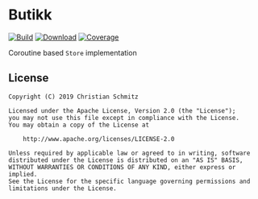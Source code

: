 # Butikk
[![Build][travis-shield]][travis]
[![Download][bintray-shield]][bintray]
[![Coverage][codecov-shield]][codecov]

Coroutine based `Store` implementation


## License

    Copyright (C) 2019 Christian Schmitz

    Licensed under the Apache License, Version 2.0 (the "License");
    you may not use this file except in compliance with the License.
    You may obtain a copy of the License at

        http://www.apache.org/licenses/LICENSE-2.0

    Unless required by applicable law or agreed to in writing, software
    distributed under the License is distributed on an "AS IS" BASIS,
    WITHOUT WARRANTIES OR CONDITIONS OF ANY KIND, either express or implied.
    See the License for the specific language governing permissions and
    limitations under the License.


  [travis-shield]: https://travis-ci.com/tynn-xyz/Butikk.svg
  [travis]: https://travis-ci.com/tynn-xyz/Butikk
  [codecov-shield]: https://codecov.io/gh/tynn-xyz/Butikk/badge.svg
  [codecov]: https://codecov.io/gh/tynn-xyz/Butikk
  [bintray-shield]: https://api.bintray.com/packages/tynn-xyz/maven/Butikk/images/download.svg
  [bintray]: https://bintray.com/tynn-xyz/maven/Butikk/_latestVersion

